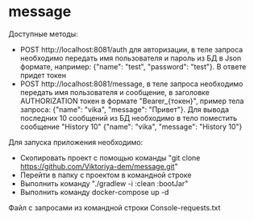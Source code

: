 # message

Доступные методы:
- POST http://localhost:8081/auth для авторизации, в теле запроса необходимо передать имя пользователя и пароль из БД в Json формате, например:
{"name": "test", "password": "test"}.
В ответе придет токен
- POST http://localhost:8081/message, в теле запроса необходимо передать имя пользователя и сообщение, в заголовке AUTHORIZATION токен в формате "Bearer_{токен}", пример тела запроса:
{"name": "vika", "message": "Привет"}.
Для вывода последних 10 сообщений из БД необходимо в тело поместить сообщение "History 10" 
{"name": "vika", "message": "History 10"}

Для запуска приложения необходимо:
- Скопировать проект с помощью команды "git clone https://github.com/Viktoriya-dem/message.git"
- Перейти в папку с проектом в командной строке
- Выполнить команду "./gradlew -i :clean :bootJar"
- Выполнить команду docker-compose up -d

Файл с запросами из командной строки Console-requests.txt

